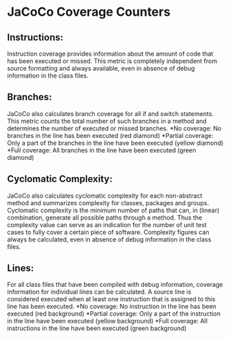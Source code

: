 # JaCoCo Coverage Counters #

## **Instructions:**

Instruction coverage provides information about the amount of code that has been executed or missed. This metric is completely independent from source formatting and always available, even in absence of debug information in the class files.

## **Branches:**

JaCoCo also calculates branch coverage for all if and switch statements. This metric counts the total number of such branches in a method and determines the number of executed or missed branches.
*No coverage: No branches in the line has been executed (red diamond)
*Partial coverage: Only a part of the branches in the line have been executed (yellow diamond)
*Full coverage: All branches in the line have been executed (green diamond)

## **Cyclomatic Complexity:**

JaCoCo also calculates cyclomatic complexity for each non-abstract method and summarizes complexity for classes, packages and groups. Cyclomatic complexity is the minimum number of paths that can, in (linear) combination, generate all possible paths through a method. Thus the complexity value can serve as an indication for the number of unit test cases to fully cover a certain piece of software. Complexity figures can always be calculated, even in absence of debug information in the class files.

## **Lines:**

For all class files that have been compiled with debug information, coverage information for individual lines can be calculated. A source line is considered executed when at least one instruction that is assigned to this line has been executed.
*No coverage: No instruction in the line has been executed (red background)
*Partial coverage: Only a part of the instruction in the line have been executed (yellow background)
*Full coverage: All instructions in the line have been executed (green background)

